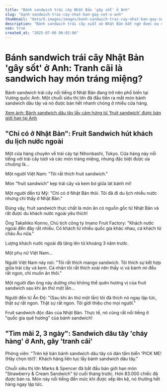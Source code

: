 ```yaml
---
title: "Bánh sandwich trái cây Nhật Bản 'gây sốt' ở Anh"
slug: "banh-sandwich-trai-cay-nhat-ban-gay-sot-o-anh"
thumbnail: "data/6.images/images/banh-sandwich-trai-cay-nhat-ban-gay-sot-o-anh.webp"
description: "Bánh sandwich trái cây xuất xứ Nhật Bản bất ngờ được ưa chuộng tại Anh, gây tranh cãi đây là sandwich hay món tráng miệng. Món này cũng hút khách du lịch, trong đó có người Việt."
use: true
created_at: "2025-07-08 06:02:06"
---
```


# Bánh sandwich trái cây Nhật Bản 'gây sốt' ở Anh: Tranh cãi là sandwich hay món tráng miệng?

Bánh sandwich trái cây nổi tiếng ở Nhật Bản đang trở nên phổ biến tại Vương quốc Anh. Một chuỗi siêu thị lớn đã đầu tiên ra mắt món bánh sandwich dâu tây và nó được bán hết nhanh chóng ở nhiều cửa hàng.

[Xem ảnh: Bánh sandwich dâu tây lấy cảm hứng từ 'fruit sandwich' được bán giới hạn tại Anh](https://newsdig.tbs.co.jp/articles/gallery/2030159?utm_source=news.yahoo.co.jp&utm_medium=referral&utm_campaign=partnerLink&ex_position=photo&ex_id=2030159&image=2)

## "Chỉ có ở Nhật Bản": Fruit Sandwich hút khách du lịch nước ngoài

Một cửa hàng chuyên về trái cây tại Nihonbashi, Tokyo. Cửa hàng này nổi tiếng với trái cây tươi và các món tráng miệng, nhưng đặc biệt được ưa chuộng là...

Một người Việt Nam:
"Tôi rất thích fruit sandwich."

Món "fruit sandwich" kẹp trái cây và kem bơ giữa lát bánh mì!

Một người đến từ Mỹ:
"Chỉ có ở Nhật Bản thôi. Tôi đã đi du lịch nhiều nước nhưng chỉ thấy ở Nhật Bản."

Đúng vậy, fruit sandwich thực chất là món ăn có nguồn gốc từ Nhật Bản và rất được du khách nước ngoài yêu thích!

Ông Takahiko Konno, Chủ tịch công ty Imano Fruit Factory:
"Khách nước ngoài đến đây rất nhiều. Có khách từ nhiều quốc gia khác nhau, cả khách từ châu Âu nữa."

Lượng khách nước ngoài đã tăng lên từ khoảng 3 năm trước.

Một phụ nữ Việt Nam...

Người Việt Nam này nói:
"Tôi rất thích mango sandwich. Tôi thích sự kết hợp giữa trái cây và kem. Cá nhân tôi rất thích xoài nên thấy vị và bánh mì đều rất ngon, chỉ muốn ăn thôi."

Một người đàn ông này dường như không thể quên hương vị của fruit sandwich sau khi ăn thử một lần...

Người đến từ Ấn Độ:
"(Sau khi ăn thử một lần) tôi đã thích nó ngay lập tức, thật sự rất ngon. Thật sự rất ngon. Tôi giới thiệu cho mọi người."

Fruit sandwich độc đáo của Nhật Bản. Thực tế, nó cũng rất nổi tiếng ở "quốc gia quê hương" của bánh sandwich!

## "Tìm mãi 2, 3 ngày": Sandwich dâu tây 'cháy hàng' ở Anh, gây 'tranh cãi'

Phóng viên:
"Trên kệ bán bánh sandwich dâu tây có dán tấm biển 'PICK ME! (Hãy chọn tôi!)'. Khách hàng liên tục lấy bánh sandwich dâu tây."

Chuỗi siêu thị lớn Marks & Spencer đã bắt đầu bán giới hạn món "Strawberry & Cream Sandwich" từ cuối tháng trước. Hơn 83.000 chiếc đã được bán ra. Món này nổi tiếng đến mức khi được xếp lên kệ, nó thường hết hàng ngay lập tức.